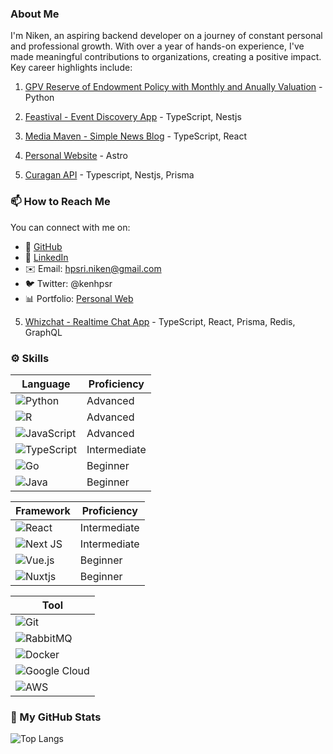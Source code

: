 ### About Me

I'm Niken, an aspiring backend developer on a journey of constant personal and professional growth. With over a year of hands-on experience, I've made meaningful contributions to organizations, creating a positive impact. Key career highlights include:

1. [GPV Reserve of Endowment Policy with Monthly and Anually Valuation](https://github.com/nikenhpsr/data-related-projects/blob/main/Python/GPV%20Reserve%20of%20Endowment%20Policy%20with%20Monthly%20and%20Anually%20Valuation/GPV_Reserve.ipynb) - Python

2. [Feastival - Event Discovery App](https://feastival.fun) - TypeScript, Nestjs

3. [Media Maven - Simple News Blog](https://news-app.nikenhpsr.site/) - TypeScript, React

4. [Personal Website](https://nikenhpsr.site) - Astro
   
5. [Curagan API](https://curagan-api.nikenhpsr.site/docs) - Typescript, Nestjs, Prisma 

### 📫 How to Reach Me

You can connect with me on:

- 🔸 [GitHub](https://github.com/nikenhpsr)
- 🔗 [LinkedIn](https://linkedin.com/in/nikenhapsari)
- ✉️ Email: hpsri.niken@gmail.com
- 🐦 Twitter: @kenhpsr
- 📊 Portfolio: [Personal Web](https://nikenhpsr.site/)

5. [Whizchat - Realtime Chat App](https://github.com/nikenhpsr/realtime-chat-app) - TypeScript, React, Prisma, Redis, GraphQL


### ⚙️ Skills

| Language          | Proficiency |
|-------------------|-------------|
| ![Python](https://img.shields.io/badge/python-3670A0?style=for-the-badge&logo=python&logoColor=ffdd54) | Advanced |
| ![R](https://img.shields.io/badge/r-%23276DC3.svg?style=for-the-badge&logo=r&logoColor=white) | Advanced |
| ![JavaScript](https://img.shields.io/badge/javascript-%23323330.svg?style=for-the-badge&logo=javascript&logoColor=%23F7DF1E) | Advanced |
| ![TypeScript](https://img.shields.io/badge/typescript-%23007ACC.svg?style=for-the-badge&logo=typescript&logoColor=white) | Intermediate |
| ![Go](https://img.shields.io/badge/go-%2300ADD8.svg?style=for-the-badge&logo=go&logoColor=white) | Beginner |
| ![Java](https://img.shields.io/badge/java-%23FF6600.svg?style=for-the-badge&logo=java&logoColor=white) | Beginner |


| Framework         | Proficiency |
|-------------------|-------------|
| ![React](https://img.shields.io/badge/react-%2320232a.svg?style=for-the-badge&logo=react&logoColor=%2361DAFB) | Intermediate |
| ![Next JS](https://img.shields.io/badge/Next-black?style=for-the-badge&logo=next.js&logoColor=white) | Intermediate |
| ![Vue.js](https://img.shields.io/badge/vuejs-%2335495e.svg?style=for-the-badge&logo=vuedotjs&logoColor=%234FC08D) | Beginner |
| ![Nuxtjs](https://img.shields.io/badge/Nuxt-002E3B?style=for-the-badge&logo=nuxtdotjs&logoColor=#00DC82) | Beginner |


| Tool              |
|-------------------|
| ![Git](https://img.shields.io/badge/git-%23F05033.svg?style=for-the-badge&logo=git&logoColor=white) |
| ![RabbitMQ](https://img.shields.io/badge/rabbitmq-%23FF6600.svg?style=for-the-badge&logo=rabbitmq&logoColor=white)|
| ![Docker](https://img.shields.io/badge/docker-%230db7ed.svg?style=for-the-badge&logo=docker&logoColor=white) |
| ![Google Cloud](https://img.shields.io/badge/GoogleCloud-%234285F4.svg?style=for-the-badge&logo=google-cloud&logoColor=white) |
| ![AWS](https://img.shields.io/badge/AWS-%23FF9900.svg?style=for-the-badge&logo=amazon-aws&logoColor=white) |

### 🚀 My GitHub Stats

![Top Langs](https://github-readme-stats.vercel.app/api/top-langs/?username=nikenhpsr&layout=compact&theme=dark)

<!-- [![My GitHub stats](https://github-readme-stats.vercel.app/api?username=nikenhpsr&count_private=true&show_icons=true&theme=dark)](https://github.com/anuraghazra/github-readme-stats) -->

<!--
## Tech Stack

### Data & Tech

[![My Stack](https://skillicons.dev/icons?i=python,mysql,postgresql,r,pytorch,tensorflow)](https://skillicons.dev)

### Web Development

[![My Stack](https://skillicons.dev/icons?i=js,ts,tailwind,bootstrap,react,prisma,nestjs,postgres,docker,gcp,git)](https://skillicons.dev)

Pinned Repositories:

📊 Data Related Projects
A project analyzing, visualizing, and forecasting data using Python or R.

🤖 AI & Machine Learning Project
A project exploring the use of AI and machine learning in predictive modeling.

💻 Software Engineering Project
A full-stack web application built using Nest.js, Prisma ORM, and PostgreSQL.
- 🔭 I’m currently working on ...
- 🌱 I’m currently learning ...
- 👯 I’m looking to collaborate on ...
- 🤔 I’m looking for help with ...
- 💬 Ask me about ...
- 📫 How to reach me: ...
- 😄 Pronouns: ...
- ⚡ Fun fact: ...
-->
